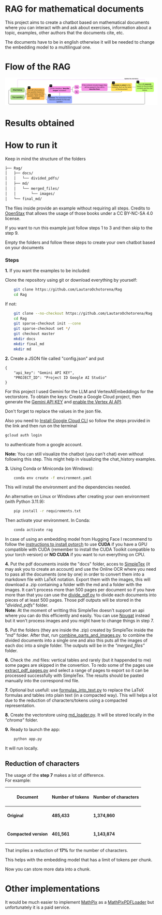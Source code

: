 # RAG for mathematical documents
This project aims to create a chatbot based on mathematical documents where you can interact with and ask about exercises, information about a topic, examples, other authors that the documents cite, etc.

The documents have to be in english otherwise it will be needed to change the embedding model to a multilingual one.

# Flow of the RAG

<div style="text-align: center;">
  <img src="flow_chart.png" alt="Flow Chart"/>
</div>

# Results obtained



# How to run it

Keep in mind the structure of the folders
```bash
├── Rag/
│   ├── docs/
│   │   └── divided_pdfs/
│   ├── md/
│   │   └── merged_files/
│   │       └── images/
│   └── final_md/
```
The files inside provide an example without requiring all steps. Credits to [OpenStax](https://openstax.org/) that allows the usage of those books under a CC BY-NC-SA 4.0 license.

If you want to run this example just follow steps 1 to 3 and then skip to the step 9.

Empty the folders and follow these steps to create your own chatbot based on your documents

### Steps
**1.** If you want the examples to be included:

Clone the repository using git or download everything by yourself:
```bash
    git clone https://github.com/LautaroOchotorena/Rag
    cd Rag
```
If not:
```bash
    git clone --no-checkout https://github.com/LautaroOchotorena/Rag
    cd Rag
    git sparse-checkout init --cone
    git sparse-checkout set */
    git checkout master
    mkdir docs
    mkdir final_md
    mkdir md
```

**2.** Create a JSON file called "config.json" and put
```
{
	"api_key": "Gemini API KEY",
	"PROJECT_ID": "Project ID Google AI Studio"
}
```
For this project I used Gemini for the LLM and VertexAIEmbeddings for the vectorstore.
To obtain the keys: Create a Google Cloud project, then generate the [Gemini API KEY](https://aistudio.google.com/app/apikey) and [enable the Vertex AI API](https://console.cloud.google.com/flows/enableapi?apiid=aiplatform.googleapis.com).

Don't forget to replace the values in the json file.

Also you need to [Install Google Cloud CLI](https://cloud.google.com/sdk/docs/install-sdk#windows) so follow the steps provided in the link and then run on the terminal

```bash
gcloud auth login
```
to authenticate from a google account.

**Note:** You can still visualize the chatbot (you can't chat) even without following this step. This might help in visualizing the chat_history examples.

**3.** Using Conda or Miniconda (on Windows):
```bash
    conda env create -f environment.yaml
```
This will install the environment and the dependencies needed.

An alternative on Linux or Windows after creating your own environment (with Python 3.11.9):
```bash
    pip install -r requirements.txt
```

Then activate your environment. In Conda:
```bash
    conda activate rag
```
In case of using an embedding model from Hugging Face I recommend to follow the [instructions to install pytorch](https://pytorch.org/get-started/locally/) to use **CUDA** if you have a GPU compatible with CUDA (remember to install the CUDA Toolkit compatible to your torch version) or **NO CUDA** if you want to run everything on CPU.

**4.** Put the pdf documents inside the "docs" folder, acces to [SimpleTex](https://simpletex.net/) (it may ask you to create an account) and use the Online OCR where you need to pass all the documents (one by one) in order to convert them into a markdown file with LaTeX notation. Export them with the images, this will download a .zip containing a folder with the md and a folder with the images.
It can't process more than 500 pages per document so if you have more than that you can use the [divide_pdf.py](https://github.com/LautaroOchotorena/Rag/blob/master/divide_pdf.py) to divide each documents into pieces of at least 500 pages. Those pdf outputs will be stored in the *"divided_pdfs"* folder.<br>
**Note:** At the moment of writting this SimpleTex doesn't support an api where you can do this efficiently and easily. You can use [Nougat](https://github.com/facebookresearch/nougat?tab=readme-ov-file) instead but it won't process images and you might have to change things in step 7.

**5.** Put the folders (they are inside the .zip) created by SimpleTex inside the *"md"* folder. After that, run [combine_parts_and_images.py](https://github.com/LautaroOchotorena/Rag/blob/master/combine_parts_and_images.py). to combine the divided documents into a single one and also this puts all the images of each doc into a single folder. The outputs will be in the *"merged_files"* folder.

**6.** Check the .md files: vertical tables and rarely (but it happended to me) some pages are skipped in the convertion. To redo some of the pages use [extract_pdf_pages.py](https://github.com/LautaroOchotorena/Rag/blob/master/extract_pdf_pages.py) and select a range of pages to export so it can be processed successfully with SimpleTex. The results should be pasted manually into the correspond md file.

**7.** Optional but usefull: use [formulas_into_text.py](https://github.com/LautaroOchotorena/Rag/blob/master/formulas_into_text.py) to replace the LaTeX formulas and tables into plain text (in a compacted way). This will helps a lot due to the reduction of characters/tokens using a compacted representation.

**8.** Create the vectorstore using [md_loader.py](https://github.com/LautaroOchotorena/Rag/blob/master/md_loader.py). It will be stored locally in the *"chroma"* folder.

**9.** Ready to launch the app:
```bash
    python app.py
```
It will run locally.

## Reduction of characters
The usage of the **step 7** makes a lot of difference. <br>
For example:
<div align="center">

| <h4>Document</h4> | <h4>Number of tokens</h4>  | <h4>Number of characters</h4>
|-----------------------|--------------------|--------------------|
| <h4>**Original**</h4>   | <h4>485,433</h4>  | <h4>1,374,860</h4>
| <h4>**Compacted version**</h4>| <h4>401,561</h4> | <h4>1,143,874</h4>

</div>

That implies a reduction of **17%** for the number of characters.

This helps with the embedding model that has a limit of tokens per chunk.

Now you can store more data into a chunk.

# Other implementations
It would be much easier to implement [MathPix](https://mathpix.com/) as a [MathPixPDFLoader](https://python.langchain.com/docs/integrations/document_loaders/mathpix/) but unfortunately it is a paid service.